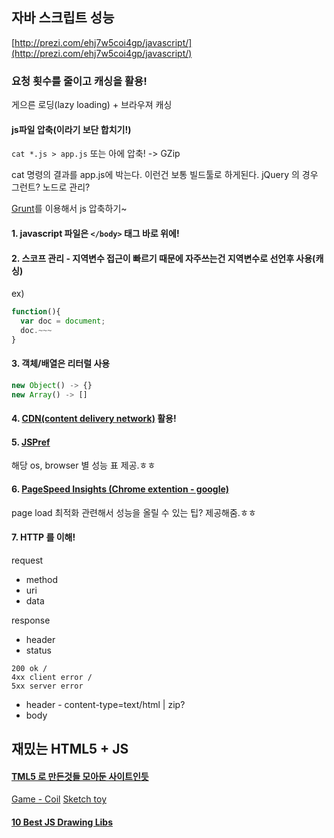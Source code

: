 ## 자바 스크립트 성능

[http://prezi.com/ehj7w5coi4gp/javascript/](http://prezi.com/ehj7w5coi4gp/javascript/)


### 요청 횟수를 줄이고 캐싱을 활용!
게으른 로딩(lazy loading) + 브라우져 캐싱


#### js파일 압축(이라기 보단 합치기!)
`cat *.js > app.js`
또는 아에 압축! -> GZip

cat 명령의 결과를 app.js에 박는다. 이런건 보통 빌드툴로 하게된다.
jQuery 의 경우 그런트? 노드로 관리?

[Grunt](http://gruntjs.com/)를 이용해서 js 압축하기~




#### 1. javascript 파일은 `</body>` 태그 바로 위에!


#### 2. 스코프 관리 - 지역변수 접근이 빠르기 때문에 자주쓰는건 지역변수로 선언후 사용(캐싱)
ex)
```javascript
function(){
  var doc = document;
  doc.~~~
}
```

#### 3. 객체/배열은 리터럴 사용
```javascript
new Object() -> {}
new Array() -> []
```


#### 4. [CDN(content delivery network)](http://goo.gl/U4bdT) 활용!


#### 5. [JSPref](http://jsperf.com/jquery-css-vs-native-dom/16)
해당 os, browser 별 성능 표 제공.ㅎㅎ


#### 6. [PageSpeed Insights (Chrome extention - google)](http://goo.gl/hoJzt)
page load 최적화 관련해서 성능을 올릴 수 있는 팁? 제공해줌.ㅎㅎ


#### 7. HTTP 를 이해!
request
- method
- uri
- data

response
- header
 - status
```
200 ok / 
4xx client error / 
5xx server error
```
- header - content-type=text/html | zip?
- body



## 재밌는 HTML5 + JS


#### [TML5 로 만든것들 모아둔 사이트인듯](ttp://hakim.se/)
 [Game - Coil](http://hakim.se/experiments/html5/coil/)
 [Sketch toy](http://sketchtoy.com/)
 
 
 
#### [10 Best JS Drawing Libs](http://javascript.open-libraries.com/utilities/drawing/10-best-javascript-drawing-and-canvas-libraries/)
